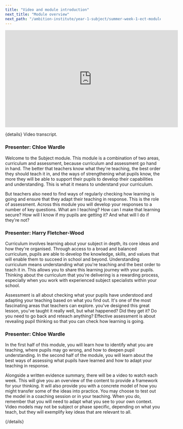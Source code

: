 ```yaml
---
title: "Video and module introduction"
next_title: "Module overview"
next_path: "/ambition-institute/year-1-subject/summer-week-1-ect-module-overview"
---
```


<iframe width="560"
    height="315"
    src="https://www.youtube.com/embed/ZbIOnky1a9E"
    title="YouTube video player"
    frameborder="0"
    allow="accelerometer; autoplay; clipboard-write; encrypted-media; gyroscope; picture-in-picture; web-share" allowfullscreen></iframe>

{details}
Video transcript.

### Presenter: Chloe Wardle

Welcome to the Subject module. This module is a combination of two areas, curriculum
and assessment, because curriculum and assessment go hand in hand. The better that
teachers know what they're teaching, the best order they should teach it in, and
the ways of strengthening what pupils know, the more they will be able to support
their pupils to develop their capabilities and understanding. This is what it means
to understand your curriculum.

But teachers also need to find ways of regularly checking how learning is going and ensure that they adapt their teaching in response. This is the role of assessment. Across this module you will develop your responses to a number of key questions. What am I teaching? How can I make that learning secure? How will I know if my pupils are getting it? And what will I do if they're not?

### Presenter: Harry Fletcher-Wood

Curriculum involves learning about your subject in depth, its core ideas and how
they're organised. Through access to a broad and balanced curriculum, pupils are
able to develop the knowledge, skills, and values that will enable them to succeed
in school and beyond. Understanding curriculum means understanding what you're teaching
and the best order to teach it in. This allows you to share this learning journey
with your pupils. Thinking about the curriculum that you're delivering is a rewarding
process, especially when you work with experienced subject specialists within your
school.

Assessment is all about checking what your pupils have understood and adapting your teaching based on what you find out. It's one of the most fascinating areas that teachers can explore. you've designed this great lesson, you've taught it really well, but what happened? Did they get it? Do you need to go back and reteach anything? Effective assessment is about revealing pupil thinking so that you can check how learning is going.

### Presenter: Chloe Wardle

In the first half of this module, you will learn how to identify what you are teaching,
where pupils may go wrong, and how to deepen pupil understanding. In the second half
of the module, you will learn about the best ways of assessing what pupils have learned
and how to adapt your teaching in response.

Alongside a written evidence summary, there will be a video to watch each week. This will give you an overview of the content to provide a framework for your thinking. It will also provide you with a concrete model of how you might transfer some of the ideas into practice. You may choose to test out the model in a coaching session or in your teaching. When you do, remember that you will need to adapt what you see to your own context. Video models may not be subject or phase specific, depending on what you teach, but they will exemplify key ideas that are relevant to all.

{/details}
